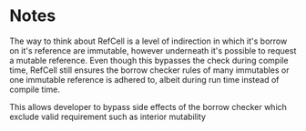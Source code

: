 # Notes

The way to think about RefCell is a level of indirection in which it's borrow on it's reference are immutable, however underneath it's possible to request a mutable reference. Even though this bypasses the check during compile time, RefCell still ensures the borrow checker rules of many immutables or one immutable reference is adhered to, albeit during run time instead of compile time.

This allows developer to bypass side effects of the borrow checker which exclude valid requirement such as interior mutability
